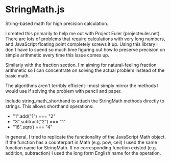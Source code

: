 StringMath.js
=============

String-based math for high precision calculation.

I created this primarily to help me out with Project Euler (projecteuler.net). There are lots of problems that require
calculations with very long numbers, and JavaScript floating point completely screws it up. Using this library I don't
have to spend so much time figuring out how to preserve precision on simple arithmetic every time this issue comes up.

Similarly with the fraction section. I'm aiming for natural-feeling fraction arithmetic so I can concentrate on solving
the actual problem instead of the basic math.

The algorithms aren't terribly efficient--most simply mirror the methods I would use if solving the problem with pencil
and paper.

Include string_math_shorthand to attach the StringMath methods directly to strings. This allows shorthand operations:

* "1".add("1") === "2"
* "3".subtract("2") === "1"
* "16".sqrt() === "4"

In general, I tried to replicate the functionality of the JavaScript Math object. If the function has a counterpart in
Math (e.g. pow, ceil) I used the same function name for StringMath. If no corresponding function existed
(e.g. addition, subtraction) I used the long form English name for the operation.
